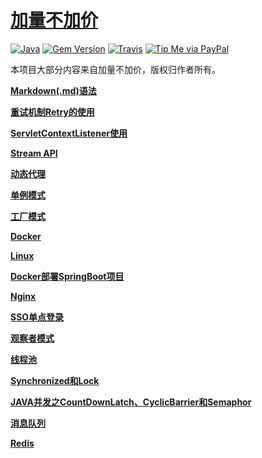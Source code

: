 # [加量不加价](https://github.com/jialiangbujiaj1a/jialiangbujiaj1a.github.io)

[![Java](https://img.shields.io/github/license/kitian616/jekyll-TeXt-theme.svg)](https://github.com/jialiangbujiaj1a/jialiangbujiaj1a.github.io)
[![Gem Version](https://img.shields.io/gem/v/jekyll-text-theme.svg)](https://github.com/jialiangbujiaj1a/jialiangbujiaj1a.github.io)
[![Travis](https://img.shields.io/travis/kitian616/jekyll-TeXt-theme.svg)](https://github.com/jialiangbujiaj1a/jialiangbujiaj1a.github.io)
[![Tip Me via PayPal](https://img.shields.io/badge/PayPal-tip%20me-1462ab.svg?logo=paypal)](https://github.com/jialiangbujiaj1a/jialiangbujiaj1a.github.io)


本项目大部分内容来自加量不加价，版权归作者所有。

**[Markdown(.md)语法](https://jialiangbujiaj1a.github.io/2020/01/17/Markdown语法.html)** 

**[重试机制Retry的使用](https://jialiangbujiaj1a.github.io/2020/01/19/重试机制Retry的使用.html)**

**[ServletContextListener使用](https://jialiangbujiaj1a.github.io/2020/01/19/ServletContextListener使用.html)**

**[Stream API](https://jialiangbujiaj1a.github.io/2020/01/19/StreamAPI.html)**

**[动态代理](https://jialiangbujiaj1a.github.io/2020/01/20/动态代理.html)**

**[单例模式](https://jialiangbujiaj1a.github.io/2020/01/20/单例模式.html)**

**[工厂模式](https://jialiangbujiaj1a.github.io/2020/01/21/工厂模式.html)**

**[Docker](https://jialiangbujiaj1a.github.io/2020/02/02/Docker.html)**

**[Linux](https://jialiangbujiaj1a.github.io/2020/02/02/Linux.html)**

**[Docker部署SpringBoot项目](https://jialiangbujiaj1a.github.io/2020/02/11/Docker部署SpringBoot项目.html)**

**[Nginx](https://jialiangbujiaj1a.github.io/2020/02/12/Nginx.html)**

**[SSO单点登录](https://jialiangbujiaj1a.github.io/2020/02/14/SSO单点登录.html)**

**[观察者模式](https://jialiangbujiaj1a.github.io/2020/02/18/观察者模式.html)**

**[线程池](https://jialiangbujiaj1a.github.io/2020/02/20/线程池.html)**

**[Synchronized和Lock](https://jialiangbujiaj1a.github.io/2020/02/21/Synchronized和Lock.html)**

**[JAVA并发之CountDownLatch、CyclicBarrier和Semaphor](https://jialiangbujiaj1a.github.io/2020/02/24/JAVA并发之CountDownLatch、CyclicBarrier和Semaphor.html)**

**[消息队列](https://jialiangbujiaj1a.github.io/2020/02/26/消息队列.html)**

**[Redis](https://jialiangbujiaj1a.github.io/2020/02/28/Redis.html)**


